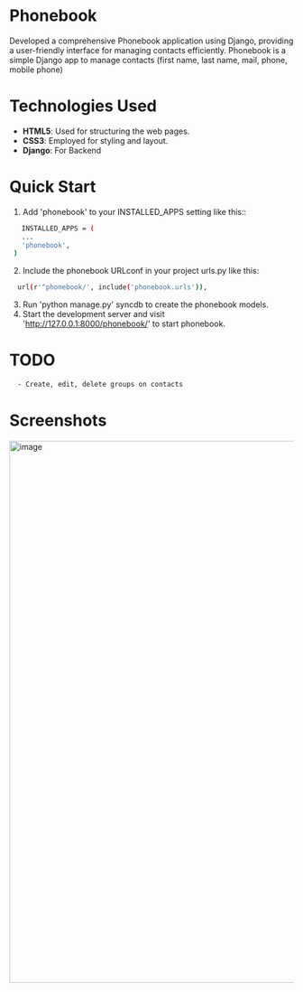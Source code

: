 # Phonebook
Developed a comprehensive Phonebook application using Django, providing a user-friendly interface for managing contacts efficiently. Phonebook is a simple Django app to manage contacts (first name, last name, mail, phone, mobile phone)

# Technologies Used
- **HTML5**: Used for structuring the web pages.<br>
- **CSS3**: Employed for styling and layout.<br>
- **Django**: For Backend <br>

# Quick Start
1. Add 'phonebook' to your INSTALLED_APPS setting like this::
```bash
   INSTALLED_APPS = (
   ...
   'phonebook',
 )
```
2. Include the phonebook URLconf in your project urls.py like this:
```bash
  url(r'^phonebook/', include('phonebook.urls')),
```
3. Run 'python manage.py' syncdb to create the phonebook models.
4. Start the development server and visit 'http://127.0.0.1:8000/phonebook/' to start phonebook.

# TODO
```bash
  - Create, edit, delete groups on contacts
```

# Screenshots
<img width="960" alt="image" src="https://github.com/mhdasif123/Phonebook/assets/97513284/7d8b9d99-b463-44c0-a25e-2496c4328631">
